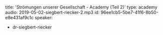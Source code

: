 title: 'Strömungen unserer Gesellschaft - Academy (Teil 2)'
type: academy
audio: 2019-05-02-siegbert-riecker-2.mp3
id: 96ee1cb5-5be7-41f6-8b50-e8e431af9c1c
speaker:
  - dr-siegbert-riecker
